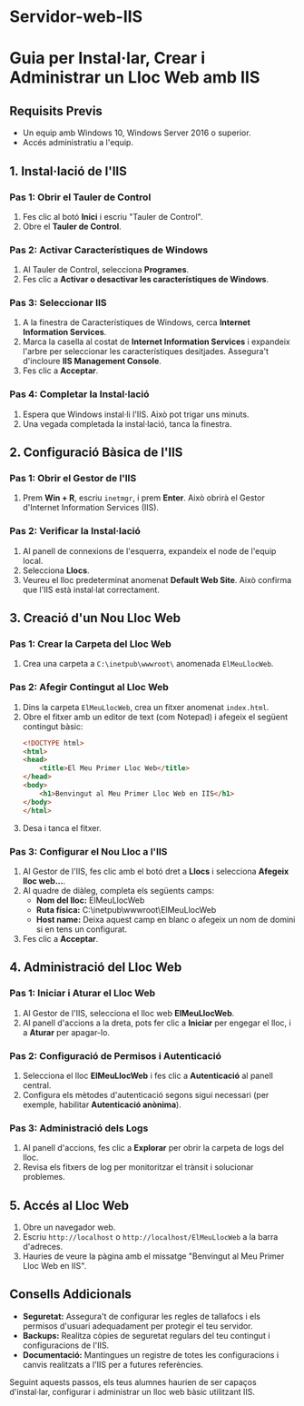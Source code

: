 # Servidor-web-IIS
# Guia per Instal·lar, Crear i Administrar un Lloc Web amb IIS

## Requisits Previs
- Un equip amb Windows 10, Windows Server 2016 o superior.
- Accés administratiu a l'equip.

## 1. Instal·lació de l'IIS

### Pas 1: Obrir el Tauler de Control
1. Fes clic al botó **Inici** i escriu "Tauler de Control".
2. Obre el **Tauler de Control**.

### Pas 2: Activar Característiques de Windows
1. Al Tauler de Control, selecciona **Programes**.
2. Fes clic a **Activar o desactivar les característiques de Windows**.

### Pas 3: Seleccionar IIS
1. A la finestra de Característiques de Windows, cerca **Internet Information Services**.
2. Marca la casella al costat de **Internet Information Services** i expandeix l'arbre per seleccionar les característiques desitjades. Assegura't d'incloure **IIS Management Console**.
3. Fes clic a **Acceptar**.

### Pas 4: Completar la Instal·lació
1. Espera que Windows instal·li l'IIS. Això pot trigar uns minuts.
2. Una vegada completada la instal·lació, tanca la finestra.

## 2. Configuració Bàsica de l'IIS

### Pas 1: Obrir el Gestor de l'IIS
1. Prem **Win + R**, escriu `inetmgr`, i prem **Enter**. Això obrirà el Gestor d'Internet Information Services (IIS).

### Pas 2: Verificar la Instal·lació
1. Al panell de connexions de l'esquerra, expandeix el node de l'equip local.
2. Selecciona **Llocs**.
3. Veureu el lloc predeterminat anomenat **Default Web Site**. Això confirma que l'IIS està instal·lat correctament.

## 3. Creació d'un Nou Lloc Web

### Pas 1: Crear la Carpeta del Lloc Web
1. Crea una carpeta a `C:\inetpub\wwwroot\` anomenada `ElMeuLlocWeb`.

### Pas 2: Afegir Contingut al Lloc Web
1. Dins la carpeta `ElMeuLlocWeb`, crea un fitxer anomenat `index.html`.
2. Obre el fitxer amb un editor de text (com Notepad) i afegeix el següent contingut bàsic:
    ```html
    <!DOCTYPE html>
    <html>
    <head>
        <title>El Meu Primer Lloc Web</title>
    </head>
    <body>
        <h1>Benvingut al Meu Primer Lloc Web en IIS</h1>
    </body>
    </html>
    ```
3. Desa i tanca el fitxer.

### Pas 3: Configurar el Nou Lloc a l'IIS
1. Al Gestor de l'IIS, fes clic amb el botó dret a **Llocs** i selecciona **Afegeix lloc web...**.
2. Al quadre de diàleg, completa els següents camps:
    - **Nom del lloc:** ElMeuLlocWeb
    - **Ruta física:** C:\inetpub\wwwroot\ElMeuLlocWeb
    - **Host name:** Deixa aquest camp en blanc o afegeix un nom de domini si en tens un configurat.
3. Fes clic a **Acceptar**.

## 4. Administració del Lloc Web

### Pas 1: Iniciar i Aturar el Lloc Web
1. Al Gestor de l'IIS, selecciona el lloc web **ElMeuLlocWeb**.
2. Al panell d'accions a la dreta, pots fer clic a **Iniciar** per engegar el lloc, i a **Aturar** per apagar-lo.

### Pas 2: Configuració de Permisos i Autenticació
1. Selecciona el lloc **ElMeuLlocWeb** i fes clic a **Autenticació** al panell central.
2. Configura els mètodes d'autenticació segons sigui necessari (per exemple, habilitar **Autenticació anònima**).

### Pas 3: Administració dels Logs
1. Al panell d'accions, fes clic a **Explorar** per obrir la carpeta de logs del lloc.
2. Revisa els fitxers de log per monitoritzar el trànsit i solucionar problemes.

## 5. Accés al Lloc Web

1. Obre un navegador web.
2. Escriu `http://localhost` o `http://localhost/ElMeuLlocWeb` a la barra d'adreces.
3. Hauries de veure la pàgina amb el missatge "Benvingut al Meu Primer Lloc Web en IIS".

## Consells Addicionals
- **Seguretat:** Assegura't de configurar les regles de tallafocs i els permisos d'usuari adequadament per protegir el teu servidor.
- **Backups:** Realitza còpies de seguretat regulars del teu contingut i configuracions de l'IIS.
- **Documentació:** Mantingues un registre de totes les configuracions i canvis realitzats a l'IIS per a futures referències.

Seguint aquests passos, els teus alumnes haurien de ser capaços d'instal·lar, configurar i administrar un lloc web bàsic utilitzant IIS.

